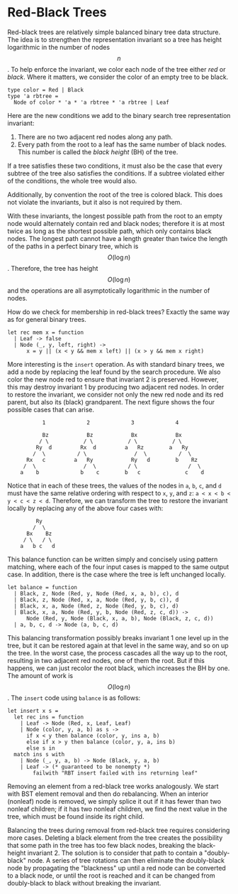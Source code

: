 # Red-Black Trees

Red-black trees are relatively simple balanced binary tree data
structure. The idea is to strengthen the representation invariant so a
tree has height logarithmic in the number of nodes $$n$$. To help
enforce the invariant, we color each node of the tree either *red* or
*black*. Where it matters, we consider the color of an empty tree to be
black.

```
type color = Red | Black
type 'a rbtree =
  Node of color * 'a * 'a rbtree * 'a rbtree | Leaf
```

Here are the new conditions we add to the binary search tree
representation invariant:

1.  There are no two adjacent red nodes along any path.
2.  Every path from the root to a leaf has the same number of black
    nodes. This number is called the *black height* (BH) of the tree.

If a tree satisfies these two conditions, it must also be the case that
every subtree of the tree also satisfies the conditions. If a subtree
violated either of the conditions, the whole tree would also.

Additionally, by convention the root of the tree is colored black.
This does not violate the invariants, but it also is not required by them.

With these invariants, the longest possible path from the root to an
empty node would alternately contain red and black nodes; therefore it
is at most twice as long as the shortest possible path, which only
contains black nodes. The longest path cannot have a length greater than
twice the length of the paths in a perfect binary tree, which is
$$O(\log n)$$. Therefore, the tree has height $$O(\log n)$$ and the
operations are all asymptotically logarithmic in the number of nodes.

How do we check for membership in red-black trees? Exactly the same way
as for general binary trees.

```
let rec mem x = function
  | Leaf -> false
  | Node (_, y, left, right) ->
	  x = y || (x < y && mem x left) || (x > y && mem x right)
```

More interesting is the `insert` operation. As with standard binary
trees, we add a node by replacing the leaf found by the search
procedure. We also color the new node red to ensure that invariant 2 is
preserved. However, this may destroy invariant 1 by producing two
adjacent red nodes. In order to restore the invariant, we consider not
only the new red node and its red parent, but also its (black)
grandparent. The next figure shows the four possible cases that can
arise.

```
           1             2             3             4

           Bz            Bz            Bx            Bx
          / \           / \           / \           / \
         Ry  d         Rx  d         a   Rz        a   Ry
        /  \          / \               /  \          /  \
      Rx   c         a   Ry            Ry   d        b    Rz
     /  \               /  \          / \                /  \
    a    b             b    c        b   c              c    d
```

Notice that in each of these trees, the values of the nodes in `a`, `b`, `c`,
and `d` must have the same relative ordering with respect to `x`, `y`, and `z`: 
`a < x < b < y < c < z < d`.
Therefore, we can transform the tree to restore the invariant locally by
replacing any of the above four cases with:

```
         Ry
        /  \
      Bx    Bz
     / \   / \
    a   b c   d
```

This balance function can be written simply and concisely using pattern
matching, where each of the four input cases is mapped to the same
output case. In addition, there is the case where the tree is left
unchanged locally.

```
let balance = function
  | Black, z, Node (Red, y, Node (Red, x, a, b), c), d
  | Black, z, Node (Red, x, a, Node (Red, y, b, c)), d
  | Black, x, a, Node (Red, z, Node (Red, y, b, c), d)
  | Black, x, a, Node (Red, y, b, Node (Red, z, c, d)) ->
	  Node (Red, y, Node (Black, x, a, b), Node (Black, z, c, d))
  | a, b, c, d -> Node (a, b, c, d)
```

This balancing transformation possibly breaks invariant 1 one level up
in the tree, but it can be restored again at that level in the same way,
and so on up the tree. In the worst case, the process cascades all the
way up to the root, resulting in two adjacent red nodes, one of them the
root. But if this happens, we can just recolor the root black, which
increases the BH by one. The amount of work is $$O(\log n)$$. The
`insert` code using `balance` is as follows:

```
let insert x s =
  let rec ins = function
    | Leaf -> Node (Red, x, Leaf, Leaf)
    | Node (color, y, a, b) as s ->
	  if x < y then balance (color, y, ins a, b)
	  else if x > y then balance (color, y, a, ins b)
	  else s in
  match ins s with
	| Node (_, y, a, b) -> Node (Black, y, a, b)
	| Leaf -> (* guaranteed to be nonempty *)
		failwith "RBT insert failed with ins returning leaf"
```

Removing an element from a red-black tree works analogously. We start
with BST element removal and then do rebalancing. When an interior
(nonleaf) node is removed, we simply splice it out if it has fewer than
two nonleaf children; if it has two nonleaf children, we find the next
value in the tree, which must be found inside its right child.

Balancing the trees during removal from red-black tree requires
considering more cases. Deleting a black element from the tree creates
the possibility that some path in the tree has too few black nodes,
breaking the black-height invariant 2. The solution is to consider that
path to contain a "doubly-black" node. A series of tree rotations can
then eliminate the doubly-black node by propagating the "blackness" up
until a red node can be converted to a black node, or until the root is
reached and it can be changed from doubly-black to black without
breaking the invariant.
